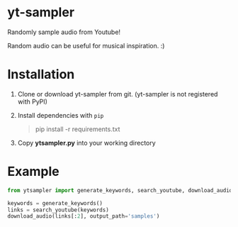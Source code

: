 # yt-sampler
Randomly sample audio from Youtube!

Random audio can be useful for musical inspiration. :)

# Installation

1. Clone or download yt-sampler from git. (yt-sampler is not registered with PyPI)

2. Install dependencies with `pip`
    > pip install -r requirements.txt

3. Copy **ytsampler.py** into your working directory

# Example

```python
from ytsampler import generate_keywords, search_youtube, download_audio

keywords = generate_keywords()
links = search_youtube(keywords)
download_audio(links[:2], output_path='samples')
```